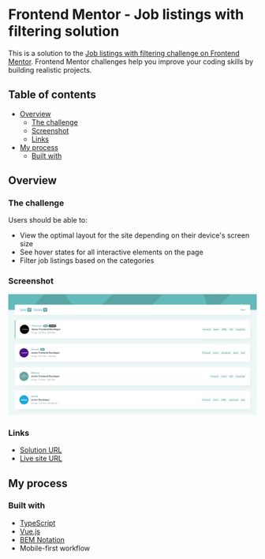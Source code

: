 # Frontend Mentor - Job listings with filtering solution

This is a solution to the [Job listings with filtering challenge on Frontend Mentor](https://www.frontendmentor.io/challenges/job-listings-with-filtering-ivstIPCt). Frontend Mentor challenges help you improve your coding skills by building realistic projects.

## Table of contents

- [Overview](#overview)
  - [The challenge](#the-challenge)
  - [Screenshot](#screenshot)
  - [Links](#links)
- [My process](#my-process)
  - [Built with](#built-with)

## Overview

### The challenge

Users should be able to:

- View the optimal layout for the site depending on their device's screen size
- See hover states for all interactive elements on the page
- Filter job listings based on the categories

### Screenshot

![](./screenshot.png)

### Links

- [Solution URL](https://your-solution-url.com)
- [Live site URL](https://juniormendes96.github.io/frontend-mentor-job-listing)

## My process

### Built with

- [TypeScript](https://www.typescriptlang.org/)
- [Vue.js](https://vuejs.org/)
- [BEM Notation](http://getbem.com/)
- Mobile-first workflow
